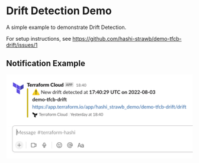 # Drift Detection Demo

A simple example to demonstrate Drift Detection.

For setup instructions, see https://github.com/hashi-strawb/demo-tfcb-drift/issues/1



## Notification Example

![Drift Detection Slack Notification](image.png "Drift Detection Slack Notification")

